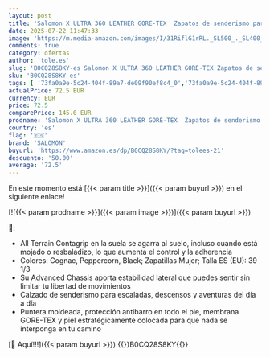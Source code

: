 ```yaml
---
layout: post
title: 'Salomon X ULTRA 360 LEATHER GORE-TEX  Zapatos de senderismo para Mujer  Cognac Peppercorn Black  39 1/3 EU'
date: 2025-07-22 11:47:33
image: 'https://m.media-amazon.com/images/I/31RiflG1rRL._SL500_._SL400_.jpg'
comments: true
category: ofertas
author: 'tole.es'
slug: 'B0CQ28S8KY-es Salomon X ULTRA 360 LEATHER GORE-TEX Zapatos de senderismo...'
sku: 'B0CQ28S8KY-es'
tags: [ '73fa0a9e-5c24-404f-89a7-de09f90ef8c4_0','73fa0a9e-5c24-404f-89a7-de09f90ef8c4_101','Arborist Merchandising Root','Calzado de senderismo para mujer','Calzado deportivo para mujer','Compra 2, y obtén un 10% de descuento','Compra 2, y obtén un 10% de descuento_Shoes2','Compre 2 y obtenga un 10 % de descuento','Compre 2 y obtenga un 10 % de descuento_Shoes 2','Deportes y aire libre','Moda','Moda Mujer','Self Service','Special Features Stores','Tienda Salomon','Top Brands Shoes Selection','Zapatillas de senderismo para mujer','Zapatillas deportivas y de moda para mujer','Zapatos para mujer','c8538d25-3af9-48d3-aeff-5f3ce5572a36_0','c8538d25-3af9-48d3-aeff-5f3ce5572a36_2701','c8538d25-3af9-48d3-aeff-5f3ce5572a36_6301','c8538d25-3af9-48d3-aeff-5f3ce5572a36_7901','salomon','zapatos','🇪🇸', ]
actualPrice: 72.5 EUR
currency: EUR
price: 72.5
comparePrice: 145.0 EUR
prodname: 'Salomon X ULTRA 360 LEATHER GORE-TEX  Zapatos de senderismo para Mujer  Cognac Peppercorn Black  39 1/3 EU'
country: 'es'
flag: '🇪🇸'
brand: 'SALOMON'
buyurl: 'https://www.amazon.es/dp/B0CQ28S8KY/?tag=tolees-21'
descuento: '50.00'
average: '72.5'
---
```


En este momento está [{{< param title >}}]({{< param buyurl >}}) en el siguiente enlace!

[![{{< param prodname >}}]({{< param image >}})]({{< param buyurl >}})

🔎:

- All Terrain Contagrip en la suela se agarra al suelo, incluso cuando está mojado o resbaladizo, lo que aumenta el control y la adherencia
- Colores: Cognac, Peppercorn, Black; Zapatillas Mujer; Talla ES (EU): 39 1/3
- Su Advanced Chassis aporta estabilidad lateral que puedes sentir sin limitar tu libertad de movimientos
- Calzado de senderismo para escaladas, descensos y aventuras del día a día
- Puntera moldeada, protección antibarro en todo el pie, membrana GORE-TEX y piel estratégicamente colocada para que nada se interponga en tu camino

[🛒 Aquí!!!]({{< param buyurl >}})
{{<world>}}B0CQ28S8KY{{</world>}}
